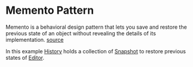 # Memento Pattern

Memento is a behavioral design pattern that lets you save and restore the previous state of an object without revealing the details of its implementation. [source](https://refactoring.guru/design-patterns/memento)

In this example [History](History.ts) holds a collection of [Snapshot](Mementos.ts) to restore previous states of [Editor](Editor.ts).
